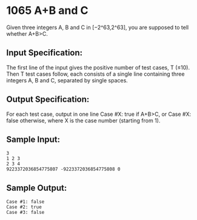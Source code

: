 # 1065 A+B and C
Given three integers A, B and C in [−2^63,2^63], you are supposed to tell whether A+B>C.

## Input Specification:
The first line of the input gives the positive number of test cases, T (≤10). Then T test cases follow, each consists of a single line containing three integers A, B and C, separated by single spaces.

## Output Specification:
For each test case, output in one line Case #X: true if A+B>C, or Case #X: false otherwise, where X is the case number (starting from 1).

## Sample Input:
    3
    1 2 3
    2 3 4
    9223372036854775807 -9223372036854775808 0

## Sample Output:
    Case #1: false
    Case #2: true
    Case #3: false